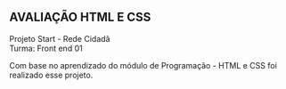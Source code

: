 ## AVALIAÇÃO HTML E CSS

Projeto Start - Rede Cidadã<br>
Turma: Front end 01

Com base no aprendizado do módulo de Programação - HTML e CSS foi realizado esse projeto.

